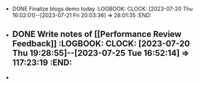 - DONE Finalize blogs demo today
  :LOGBOOK:
  CLOCK: [2023-07-20 Thu 16:02:01]--[2023-07-21 Fri 20:03:36] =>  28:01:35
  :END:
- DONE Write notes of [[Performance Review Feedback]]
  :LOGBOOK:
  CLOCK: [2023-07-20 Thu 19:28:55]--[2023-07-25 Tue 16:52:14] =>  117:23:19
  :END:
	-
-